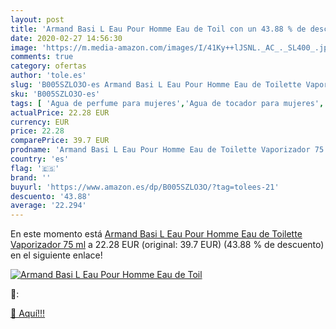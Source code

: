 ```yaml
---
layout: post
title: 'Armand Basi L Eau Pour Homme Eau de Toil con un 43.88 % de descuento'
date: 2020-02-27 14:56:30
image: 'https://m.media-amazon.com/images/I/41Ky++lJSNL._AC_._SL400_.jpg'
comments: true
category: ofertas
author: 'tole.es'
slug: 'B005SZLO3O-es Armand Basi L Eau Pour Homme Eau de Toilette Vaporizador...'
sku: 'B005SZLO3O-es'
tags: [ 'Agua de perfume para mujeres','Agua de tocador para mujeres','Almacenaje de adornos festivos','Almacenamiento y organización','Belleza','Fragancias para mujeres','Hogar y cocina','Instrumentos de percusión para niños','Instrumentos musicales para niños','Juguetes','Juguetes electrónicos','Juguetes y juegos','Perfumes y fragancias','Productos para el cuidado de la piel','Sets y juegos para el cuidado de la piel','Videojuegos para niños','de','eau','toilette', ]
actualPrice: 22.28 EUR
currency: EUR
price: 22.28
comparePrice: 39.7 EUR
prodname: 'Armand Basi L Eau Pour Homme Eau de Toilette Vaporizador 75 ml'
country: 'es'
flag: '🇪🇸'
brand: ''
buyurl: 'https://www.amazon.es/dp/B005SZLO3O/?tag=tolees-21'
descuento: '43.88'
average: '22.294'
---
```


En este momento está [Armand Basi L Eau Pour Homme Eau de Toilette Vaporizador 75 ml](https://www.amazon.es/dp/B005SZLO3O/?tag=tolees-21) a 22.28 EUR (original: 39.7 EUR) (43.88 %  de descuento) en el siguiente enlace!

[![Armand Basi L Eau Pour Homme Eau de Toil](https://m.media-amazon.com/images/I/41Ky++lJSNL._AC_._SL400_.jpg)](https://www.amazon.es/dp/B005SZLO3O/?tag=tolees-21)

🔎:


[🛒 Aquí!!!](https://www.amazon.es/dp/B005SZLO3O/?tag=tolees-21)
